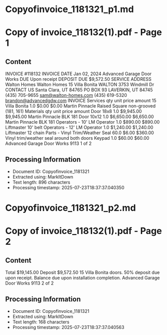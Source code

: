 # Copyofinvoice_1181321_p1.md

<!--
chunk_id: Copyofinvoice_1181321_p1
source: Copy of invoice_118132(1).pdf
page: 1
category: other
hash: f0cb203e07e414bd06438a9f56d18eb709687f18ba6b35a11f0d9619aec0cda6
-->

# Copy of invoice_118132(1).pdf - Page 1

## Content
INVOICE #118132
INVOICE DATE Jan 02, 2024
Advanced Garage Door Works DUE Upon receipt
DEPOSIT DUE $9,572.50
SERVICE ADDRESS
Walton Homes
Walton Homes 15 Villa Bonita WALTON
3753 Windmill Dr
CONTACT US
Santa Clara, UT 84765
PO BOX 93
LAVERKIN, UT 84745
(435) 705-9655
sam@walton-homes.com
(435) 619-5320
brandon@advancedgdw.com
INVOICE
Services qty unit price amount
15 Villa Bonita 1.0 $0.00 $0.00
Martin Pinnacle Raised Square non-grooved (181, 161)
Materials qty unit price amount
Door 18x8 1.0 $9,945.00 $9,945.00
Martin Pinnacle BLK 181
Door 10x12 1.0 $6,650.00 $6,650.00
Martin Pinnacle BLK 181
Operators - 10' LM Operator 1.0 $890.00 $890.00
Liftmaster 10' belt
Operators - 12' LM Operator 1.0 $1,240.00 $1,240.00
Liftmaster 12 chain
Parts - Vinyl Trim/Weather Seal 60.0 $6.00 $360.00
Vinyl trim/weather seal around both doors
Keypad 1.0 $60.00 $60.00
Advanced Garage Door Works 9113 1 of 2

## Processing Information
- Document ID: Copyofinvoice_1181321
- Extracted using: MarkItDown
- Text length: 896 characters
- Processing timestamp: 2025-07-23T18:37:37.040350


# Copyofinvoice_1181321_p2.md

<!--
chunk_id: Copyofinvoice_1181321_p2
source: Copy of invoice_118132(1).pdf
page: 2
category: other
hash: f0cb203e07e414bd06438a9f56d18eb709687f18ba6b35a11f0d9619aec0cda6
-->

# Copy of invoice_118132(1).pdf - Page 2

## Content
Total $19,145.00
Deposit $9,572.50
15 Villa Bonita doors. 50% deposit due upon receipt. Balance due upon installation completion.
Advanced Garage Door Works 9113 2 of 2

## Processing Information
- Document ID: Copyofinvoice_1181321
- Extracted using: MarkItDown
- Text length: 168 characters
- Processing timestamp: 2025-07-23T18:37:37.040563